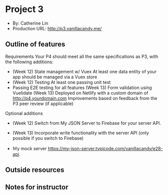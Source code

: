 
# Project 3

- By: Catherine Lin
- Production URL: <http://p3.vanillacandy.me/>

## Outline of features

Requirements
Your P4 should meet all the same specifications as P3, with the following additions:

- (Week 12) State management w/ Vuex
At least one data entity of your app should be managed via a Vuex store
- (Week 12) Testing
At least one passing unit test
- Passing E2E testing for all features
(Week 13) Form validation using Vuelidate
(Week 13) Deployed on Netlify with a custom domain of http://p4.yourdomain.com
Improvements based on feedback from the P3 peer review (if applicable)



Optional additions
- (Week 12) Switch from My JSON Server to Firebase for your server API.
- (Week 13) Incorporate write functionality with the server API (only possible if you switch to Firebase)



- Ｍy mock server https://my-json-server.typicode.com/vanillacandy/e28-api. 





## Outside resources


## Notes for instructor

